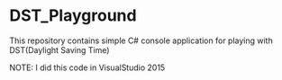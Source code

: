 # DST_Playground
This repository contains simple C# console application for playing with DST(Daylight Saving Time)

NOTE: I did this code in VisualStudio 2015
